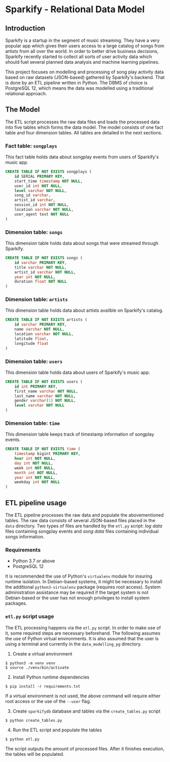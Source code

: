 # Sparkify - Relational Data Model

## Introduction

Sparkify is a startup in the segment of music streaming. They have a
very popular app which gives their users access to a large catalog
of songs from artists from all over the world. In order to better
drive business decisions, Sparkify recently started to collect all
sorts of user activity data which should fuel several planned data
analysis and machine learning pipelines.

This project focuses on modelling and processing of song play activity
data based on raw datasets (JSON-based) gathered by Sparkify's backend.
That is done by an ETL pipeline written in Python. The DBMS of choice is
PostgreSQL 12, which means the data was modelled using a traditional
relational approach.

## The Model

The ETL script processes the raw data files and loads the processed data
into five tables which forms the data model. The model consists of one
fact table and four dimension tables. All tables are detailed in the next
sections.

### Fact table: `songplays`

This fact table holds data about songplay events from users of Sparkify's
music app.

```sql
CREATE TABLE IF NOT EXISTS songplays (
    id SERIAL PRIMARY KEY,
    start_time timestamp NOT NULL,
    user_id int NOT NULL,
    level varchar NOT NULL,
    song_id varchar,
    artist_id varchar,
    session_id int NOT NULL,
    location varchar NOT NULL,
    user_agent text NOT NULL
)
```

### Dimension table: `songs`

This dimension table holds data about songs that were streamed through Sparkify.

```sql
CREATE TABLE IF NOT EXISTS songs (
    id varchar PRIMARY KEY,
    title varchar NOT NULL,
    artist_id varchar NOT NULL,
    year int NOT NULL,
    duration float NOT NULL
)
```

### Dimension table: `artists`

This dimension table holds data about artists availble on Sparkify's catalog.

```sql
CREATE TABLE IF NOT EXISTS artists (
    id varchar PRIMARY KEY,
    name varchar NOT NULL,
    location varchar NOT NULL,
    latitude float,
    longitude float
)
```

### Dimension table: `users`

This dimension table holds data about users of Sparkify's music app.

```sql
CREATE TABLE IF NOT EXISTS users (
    id int PRIMARY KEY,
    first_name varchar NOT NULL,
    last_name varchar NOT NULL,
    gender varchar(1) NOT NULL,
    level varchar NOT NULL
)
```

### Dimension table: `time`

This dimension table keeps track of timestamp information of songplay events.

```sql
CREATE TABLE IF NOT EXISTS time (
    timestamp bigint PRIMARY KEY,
    hour int NOT NULL,
    day int NOT NULL,
    week int NOT NULL,
    month int NOT NULL,
    year int NOT NULL,
    weekday int NOT NULL
)
```

## ETL pipeline usage

The ETL pipeline processes the raw data and populate the abovementioned tables.
The raw data consists of several JSON-based files placed in the `data` directory.
Two types of files are handled by the `etl.py` script: *log data* files containing
songplay events and *song data* files containing individual songs information.

### Requirements

- Python 3.7 or above
- PostgreSQL 12

It is recommended the use of Python's `virtualenv` module for insuring runtime isolation.
In Debian-based systems, it might be necessary to install the additional
`python3-virtualenv` package (requires root access). System administration assistance
may be required if the target system is not Debian-based or the user has not enough
privileges to install system packages.

### `etl.py` script usage

The ETL processing happens via the `etl.py` script. In order to make use of it, some
required steps are necessary beforehand. The following assumes the use of Python
virtual environments. It is also assumed that the user is using a terminal and
currently in the `data_modelling_pg` directory.

1. Create a virtual environment

```
$ python3 -m venv venv
$ source ./venv/bin/activate
```

2. Install Python runtime dependencies

```
$ pip install -r requirements.txt
```

If a virtual environment is not used, the above command will require either root
access or the use of the `--user` flag.

3. Create `sparkifydb` database and tables via the `create_tables.py` script

```
$ python create_tables.py
```

4. Run the ETL script and populate the tables

```
$ python etl.py
```

The script outputs the amount of processed files. After it finishes execution, the
tables will be populated.
